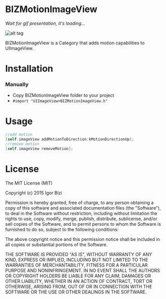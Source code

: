 # BIZMotionImageView

*Wait for gif presentation, it's loading...*

![alt tag](https://github.com/bizibizi/BIZFloatingImage/blob/master/presentation.gif)


BIZMotionImageView is a Category that adds motion capabilities to UIImageView.


# Installation

### Manually
 - Copy BIZMotionImageView folder to your project 
 - ```#import "UIImageView+BIZMotionImageView.h"``` 


# Usage

```objective-c
//add motion
[self.imageView addMotionToDirection:kMotionDirectionUp];
//remove motion
[self.imageView removeMotion];
```


# License
 
 The MIT License (MIT)

Copyright (c) 2015 Igor Bizi

Permission is hereby granted, free of charge, to any person obtaining a copy of this software and associated documentation files (the "Software"), to deal in the Software without restriction, including without limitation the rights to use, copy, modify, merge, publish, distribute, sublicense, and/or sell copies of the Software, and to permit persons to whom the Software is furnished to do so, subject to the following conditions:

The above copyright notice and this permission notice shall be included in all copies or substantial portions of the Software.

THE SOFTWARE IS PROVIDED "AS IS", WITHOUT WARRANTY OF ANY KIND, EXPRESS OR IMPLIED, INCLUDING BUT NOT LIMITED TO THE WARRANTIES OF MERCHANTABILITY, FITNESS FOR A PARTICULAR PURPOSE AND NONINFRINGEMENT. IN NO EVENT SHALL THE AUTHORS OR COPYRIGHT HOLDERS BE LIABLE FOR ANY CLAIM, DAMAGES OR OTHER LIABILITY, WHETHER IN AN ACTION OF CONTRACT, TORT OR OTHERWISE, ARISING FROM, OUT OF OR IN CONNECTION WITH THE SOFTWARE OR THE USE OR OTHER DEALINGS IN THE SOFTWARE.
 
